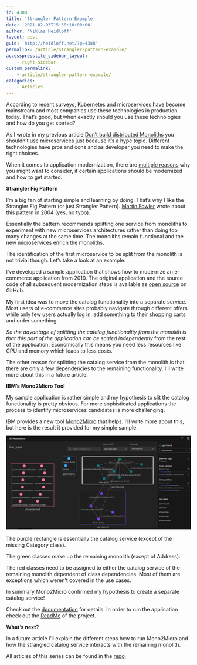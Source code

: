 ```yaml
---
id: 4388
title: 'Strangler Pattern Example'
date: '2021-02-03T15:58:10+00:00'
author: 'Niklas Heidloff'
layout: post
guid: 'http://heidloff.net/?p=4388'
permalink: /article/strangler-pattern-example/
accesspresslite_sidebar_layout:
    - right-sidebar
custom_permalink:
    - article/strangler-pattern-example/
categories:
    - Articles
---
```


According to recent surveys, Kubernetes and microservices have become mainstream and most companies use these technologies in production today. That’s good, but when exactly should you use these technologies and how do you get started?

As I wrote in my previous article [Don’t build distributed Monoliths](http://heidloff.net/article/do-not-build-distributed-monoliths/) you shouldn’t use microservices just because it’s a hype topic. Different technologies have pros and cons and as developer you need to make the right choices.

When it comes to application modernization, there are [multiple reasons](http://heidloff.net/article/ten-reasons-why-enterprises-should-modernize-applications/) why you might want to consider, if certain applications should be modernized and how to get started.

**Strangler Fig Pattern**

I’m a big fan of starting simple and learning by doing. That’s why I like the Strangler Fig Pattern (or just Strangler Pattern). [Martin Fowler](https://martinfowler.com/bliki/StranglerFigApplication.html) wrote about this pattern in 2004 (yes, no typo).

Essentially the pattern recommends splitting one service from monoliths to experiment with new microservices architectures rather than doing too many changes at the same time. The monoliths remain functional and the new microservices enrich the monoliths.

The identification of the first microservice to be split from the monolith is not trivial though. Let’s take a look at an example.

I’ve developed a sample application that shows how to modernize an e-commerce application from 2010. The original application and the source code of all subsequent modernization steps is available as [open source](https://github.com/nheidloff/application-modernization-javaee-quarkus) on GitHub.

My first idea was to move the catalog functionality into a separate service. Most users of e-commerce sites probably navigate through different offers while only few users actually log in, add something to their shopping carts and order something.

*So the advantage of splitting the catalog functionality from the monolith is that this part of the application can be scaled independently* from the rest of the application. Economically this means you need less resources like CPU and memory which leads to less costs.

The other reason for splitting the catalog service from the monolith is that there are only a few dependencies to the remaining functionality. I’ll write more about this in a future article.

**IBM’s Mono2Micro Tool**

My sample application is rather simple and my hypothesis to slit the catalog functionality is pretty obvious. For more sophisticated applications the process to identify microservices candidates is more challenging.

IBM provides a new tool [Mono2Micro](https://www.ibm.com/cloud/blog/announcements/ibm-mono2micro) that helps. I’ll write more about this, but here is the result it provided for my simple sample.

![image](/assets/img/2021/02/mono2mircro-3-partitions-1.png)

The purple rectangle is essentially the catalog service (except of the missing Category class).

The green classes make up the remaining monolith (except of Address).

The red classes need to be assigned to either the catalog service of the remaining monolith dependent of class dependencies. Most of them are exceptions which weren’t covered in the use cases.

In summary Mono2Micro confirmed my hypothesis to create a separate catalog service!

Check out the [documentation](https://github.com/nheidloff/application-modernization-javaee-quarkus/tree/master/mono2micro) for details. In order to run the application check out the [ReadMe](https://github.com/nheidloff/application-modernization-javaee-quarkus) of the project.

**What’s next?**

In a future article I’ll explain the different steps how to run Mono2Micro and how the strangled catalog service interacts with the remaining monolith.

All articles of this series can be found in the [repo](https://github.com/nheidloff/application-modernization-javaee-quarkus#documentation).
